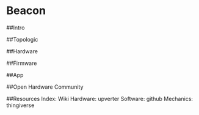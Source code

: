 Beacon
======
##Intro

##Topologic 

##Hardware

##Firmware

##App

##Open Hardware Community

##Resources
Index: Wiki
Hardware: upverter
Software: github
Mechanics: thingiverse
